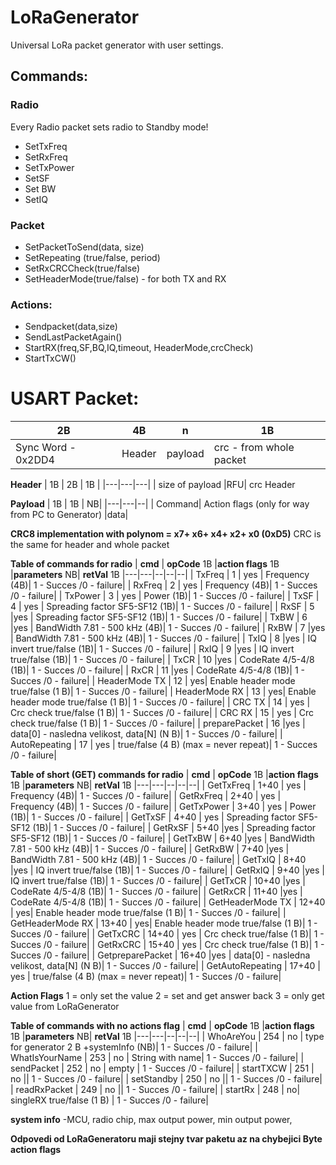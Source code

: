 # LoRaGenerator
Universal  LoRa packet generator with user settings.

## Commands:
### Radio
Every Radio packet sets radio to Standby mode!
- SetTxFreq
- SetRxFreq
- SetTxPower
- SetSF
- Set BW
- SetIQ
### Packet
- SetPacketToSend(data, size)
- SetRepeating (true/false, period)
- SetRxCRCCheck(true/false)
- SetHeaderMode(true/false) - for both TX and RX

### Actions:
- Sendpacket(data,size)
- SendLastPacketAgain()
- StartRX(freq,SF,BQ,IQ,timeout, HeaderMode,crcCheck)
- StartTxCW()


# USART Packet:

| 2B  |  4B  |  n |  1B |
|---|---|---|---|
| Sync Word  - 0x2DD4  |Header|  payload |  crc - from whole packet |

**Header**
| 1B  |  2B | 1B  | 
|---|---|---|
| size of payload  |RFU| crc Header  

**Payload**
| 1B  | 1B   | NB|
|---|---|--|
| Command| Action flags (only for way from PC to Generator)  |data|   

**CRC8 implementation with polynom = x7+ x6+ x4+ x2+ x0 (0xD5)**
CRC is the same for header and whole packet

**Table of commands for radio**
| **cmd**  | **opCode** 1B  |**action flags** 1B |**parameters** NB|  **retVal** 1B
|---|---|--|--|--|
| TxFreq  | 1  | yes | Frequency (4B)| 1 - Succes /0 - failure|
| RxFreq  | 2  | yes |  Frequency (4B)| 1 - Succes /0 - failure|
| TxPower  | 3  | yes | Power (1B)| 1 - Succes /0 - failure|
| TxSF  | 4  | yes | Spreading factor SF5-SF12 (1B)| 1 - Succes /0 - failure|
| RxSF  | 5  |yes  | Spreading factor SF5-SF12 (1B)| 1 - Succes /0 - failure|
| TxBW  | 6  |yes |  BandWidth 7.81 - 500 kHz (4B)| 1 - Succes /0 - failure|
| RxBW  | 7  |yes  |  BandWidth 7.81 - 500 kHz (4B)| 1 - Succes /0 - failure|
| TxIQ  | 8  |yes |  IQ invert true/false (1B)| 1 - Succes /0 - failure|
| RxIQ  | 9  |yes |  IQ invert true/false (1B)| 1 - Succes /0 - failure|
| TxCR  | 10  |yes |  CodeRate 4/5-4/8 (1B)| 1 - Succes /0 - failure|
| RxCR  | 11  |yes  |  CodeRate 4/5-4/8 (1B)| 1 - Succes /0 - failure|
| HeaderMode  TX | 12  | yes|   Enable header mode true/false (1 B)| 1 - Succes /0 - failure|
| HeaderMode  RX | 13  | yes|   Enable header mode true/false (1 B)| 1 - Succes /0 - failure|
| CRC TX  | 14  | yes |  Crc check true/false (1 B)| 1 - Succes /0 - failure|
| CRC RX  | 15  | yes |  Crc check true/false (1 B)| 1 - Succes /0 - failure|
| preparePacket  | 16  |yes | data[0] - nasledna velikost,  data[N] (N B)| 1 - Succes /0 - failure|
| AutoRepeating  | 17  | yes |  true/false (4 B) (max = never repeat)| 1 - Succes /0 - failure|


**Table of short (GET) commands for radio**
| **cmd**  | **opCode** 1B  |**action flags** 1B |**parameters** NB|  **retVal** 1B
|---|---|--|--|--|
| GetTxFreq  | 1+40  | yes | Frequency (4B)| 1 - Succes /0 - failure|
| GetRxFreq  | 2+40  | yes |  Frequency (4B)| 1 - Succes /0 - failure|
| GetTxPower  | 3+40  | yes | Power (1B)| 1 - Succes /0 - failure|
| GetTxSF  | 4+40  | yes | Spreading factor SF5-SF12 (1B)| 1 - Succes /0 - failure|
| GetRxSF  | 5+40  |yes  | Spreading factor SF5-SF12 (1B)| 1 - Succes /0 - failure|
| GetTxBW  | 6+40  |yes |  BandWidth 7.81 - 500 kHz (4B)| 1 - Succes /0 - failure|
| GetRxBW  | 7+40  |yes  |  BandWidth 7.81 - 500 kHz (4B)| 1 - Succes /0 - failure|
| GetTxIQ  | 8+40  |yes |  IQ invert true/false (1B)| 1 - Succes /0 - failure|
| GetRxIQ  | 9+40  |yes |  IQ invert true/false (1B)| 1 - Succes /0 - failure|
| GetTxCR  | 10+40  |yes |  CodeRate 4/5-4/8 (1B)| 1 - Succes /0 - failure|
| GetRxCR  | 11+40  |yes  |  CodeRate 4/5-4/8 (1B)| 1 - Succes /0 - failure|
| GetHeaderMode  TX | 12+40  | yes|   Enable header mode true/false (1 B)| 1 - Succes /0 - failure|
| GetHeaderMode  RX | 13+40  | yes|   Enable header mode true/false (1 B)| 1 - Succes /0 - failure|
| GetTxCRC  | 14+40  | yes |  Crc check true/false (1 B)| 1 - Succes /0 - failure|
| GetRxCRC  | 15+40  | yes |  Crc check true/false (1 B)| 1 - Succes /0 - failure|
| GetpreparePacket  | 16+40  |yes | data[0] - nasledna velikost,  data[N] (N B)| 1 - Succes /0 - failure|
| GetAutoRepeating  | 17+40  | yes |  true/false (4 B) (max = never repeat)| 1 - Succes /0 - failure|


**Action Flags**
1 = only set the value
2 = set and get answer back
3 = only get value from LoRaGenerator

**Table of commands with no actions flag**
| **cmd**  | **opCode** 1B  |**action flags** 1B |**parameters** NB|  **retVal** 1B
|---|---|--|--|--|
| WhoAreYou  | 254  | no | type for generator 2 B +systemInfo (NB)| 1 - Succes /0 - failure|
| WhatIsYourName  | 253  | no | String with name| 1 - Succes /0 - failure|
| sendPacket  | 252 | no |  empty | 1 - Succes /0 - failure|
| startTXCW  | 251  | no || 1 - Succes /0 - failure|
| setStandby  | 250  | no || 1 - Succes /0 - failure|
| readRxPacket  | 249  | no || 1 - Succes /0 - failure|
| startRx  | 248  |  no|  singleRX true/false (1 B) | 1 - Succes /0 - failure|


**system info**
-MCU, radio chip, max output power, min output power,

**Odpovedi od LoRaGeneratoru maji stejny tvar paketu az na chybejici Byte action flags**


